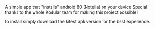 A simple app that "installs" android 80 (Notella) on your device
Special thanks to the whole Kodular team for making this project possible!

to install simply download the latest apk version for the best experience.
